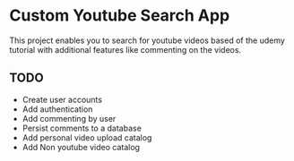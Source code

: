 # Custom Youtube Search App

This project enables you to search for youtube videos based of the udemy tutorial with additional features like commenting on the videos.

## TODO

- Create user accounts
- Add authentication
- Add commenting by user
- Persist comments to a database
- Add personal video upload catalog
- Add Non youtube video catalog






